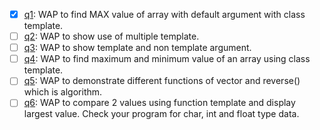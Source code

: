 - [x] [q1](q1.cpp): WAP to find MAX value of array with default argument with class template.
- [ ] [q2](q2.cpp): WAP to show use of multiple template.
- [ ] [q3](q3.cpp): WAP to show template and non template argument.
- [ ] [q4](q4.cpp): WAP to find maximum and minimum value of an array using class template.
- [ ] [q5](q5.cpp): WAP to demonstrate different functions of vector and reverse() which is algorithm.
- [ ] [q6](q6.cpp): WAP to compare 2 values using function template and display largest value. Check your program for char, int and float type data.